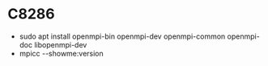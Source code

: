 # C8286
- sudo apt install openmpi-bin openmpi-dev openmpi-common openmpi-doc libopenmpi-dev
- mpicc --showme:version
